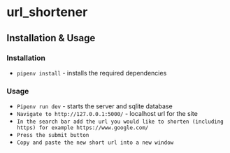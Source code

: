 # url_shortener


## Installation & Usage

### Installation

* `pipenv install` - installs the required dependencies

### Usage

* `Pipenv run dev` - starts the server and sqlite database
* `Navigate to http://127.0.0.1:5000/` - localhost url for the site
* `In the search bar add the url you would like to shorten (including https) for example https://www.google.com/`
* `Press the submit button`
* `Copy and paste the new short url into a new window`